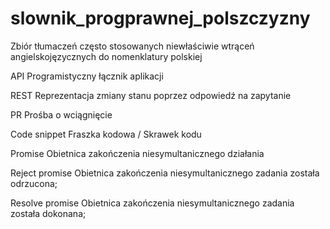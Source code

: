 # slownik_progprawnej_polszczyzny
Zbiór tłumaczeń często stosowanych niewłaściwie wtrąceń angielskojęzycznych do nomenklatury polskiej

API
Programistyczny łącznik aplikacji

REST 
Reprezentacja zmiany stanu poprzez odpowiedź na zapytanie

PR
Prośba o wciągnięcie

Code snippet
Fraszka kodowa / Skrawek kodu

Promise
Obietnica zakończenia niesymultanicznego działania

Reject promise
Obietnica zakończenia niesymultanicznego zadania została odrzucona;

Resolve promise
Obietnica zakończenia niesymultanicznego zadania została dokonana;




